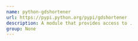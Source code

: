 ```yaml
---
name: python-gdshortener
url: https://pypi.python.org/pypi/gdshortener
description: A module that provides access to .
group: None
---
```

